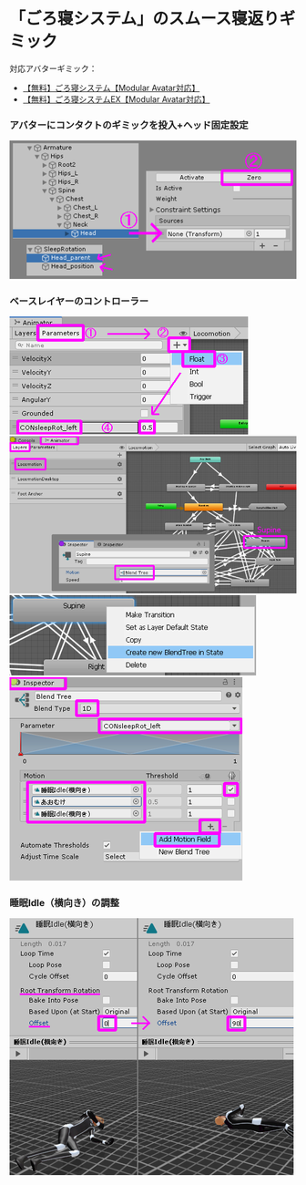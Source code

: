 # 「ごろ寝システム」のスムース寝返りギミック

対応アバターギミック：
- [【無料】ごろ寝システム【Modular Avatar対応】](https://minminmart.booth.pm/items/2886739)
- [【無料】ごろ寝システムEX【Modular Avatar対応】](https://minminmart.booth.pm/items/4233545)

### アバターにコンタクトのギミックを投入+ヘッド固定設定

<img src="sleepRot_howto1.png">

### ベースレイヤーのコントローラー

<img src="sleepRot_howto4.png">

<img src="sleepRot_howto5.png">

<img src="sleepRot_howto2.png">

<img src="sleepRot_howto6.png">

### 睡眠Idle（横向き）の調整

<img src="sleepRot_howto3.png">
